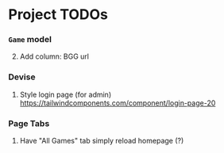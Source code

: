 # Project TODOs

### `Game` model
2. Add column: BGG url

### Devise
1. Style login page (for admin)
    https://tailwindcomponents.com/component/login-page-20

### Page Tabs
1. Have "All Games" tab simply reload homepage (?)
